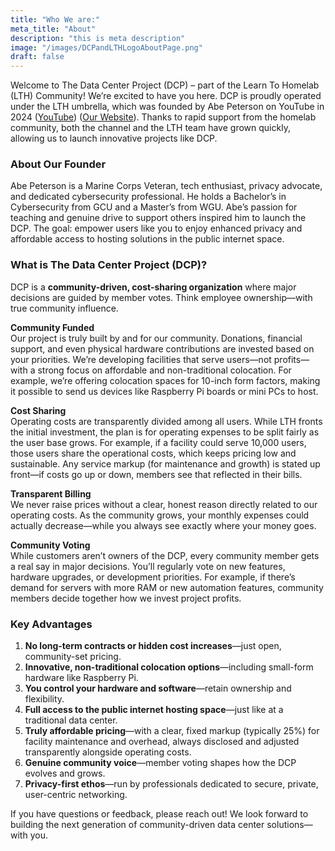 ```yaml
---
title: "Who We are:"
meta_title: "About"
description: "this is meta description"
image: "/images/DCPandLTHLogoAboutPage.png"
draft: false
---
```

Welcome to The Data Center Project (DCP) – part of the Learn To Homelab (LTH) Community! We’re excited to have you here. DCP is proudly operated under the LTH umbrella, which was founded by Abe Peterson on YouTube in 2024 ([YouTube](https://www.youtube.com/@learntohomelab)) ([Our Website](https://www.learntohomelab.com/)). Thanks to rapid support from the homelab community, both the channel and the LTH team have grown quickly, allowing us to launch innovative projects like DCP.

### About Our Founder

Abe Peterson is a Marine Corps Veteran, tech enthusiast, privacy advocate, and dedicated cybersecurity professional. He holds a Bachelor’s in Cybersecurity from GCU and a Master’s from WGU. Abe’s passion for teaching and genuine drive to support others inspired him to launch the DCP. The goal: empower users like you to enjoy enhanced privacy and affordable access to hosting solutions in the public internet space.

### What is The Data Center Project (DCP)?

DCP is a **community-driven, cost-sharing organization** where major decisions are guided by member votes. Think employee ownership—with true community influence.

**Community Funded**  
Our project is truly built by and for our community. Donations, financial support, and even physical hardware contributions are invested based on your priorities. We’re developing facilities that serve users—not profits—with a strong focus on affordable and non-traditional colocation. For example, we’re offering colocation spaces for 10-inch form factors, making it possible to send us devices like Raspberry Pi boards or mini PCs to host.

**Cost Sharing**  
Operating costs are transparently divided among all users. While LTH fronts the initial investment, the plan is for operating expenses to be split fairly as the user base grows. For example, if a facility could serve 10,000 users, those users share the operational costs, which keeps pricing low and sustainable. Any service markup (for maintenance and growth) is stated up front—if costs go up or down, members see that reflected in their bills.

**Transparent Billing**  
We never raise prices without a clear, honest reason directly related to our operating costs. As the community grows, your monthly expenses could actually decrease—while you always see exactly where your money goes.

**Community Voting**  
While customers aren’t owners of the DCP, every community member gets a real say in major decisions. You’ll regularly vote on new features, hardware upgrades, or development priorities. For example, if there’s demand for servers with more RAM or new automation features, community members decide together how we invest project profits.

### Key Advantages

1. **No long-term contracts or hidden cost increases**—just open, community-set pricing.
2. **Innovative, non-traditional colocation options**—including small-form hardware like Raspberry Pi.
3. **You control your hardware and software**—retain ownership and flexibility.
4. **Full access to the public internet hosting space**—just like at a traditional data center.
5. **Truly affordable pricing**—with a clear, fixed markup (typically 25%) for facility maintenance and overhead, always disclosed and adjusted transparently alongside operating costs.
6. **Genuine community voice**—member voting shapes how the DCP evolves and grows.
7. **Privacy-first ethos**—run by professionals dedicated to secure, private, user-centric networking.

If you have questions or feedback, please reach out! We look forward to building the next generation of community-driven data center solutions—with you.